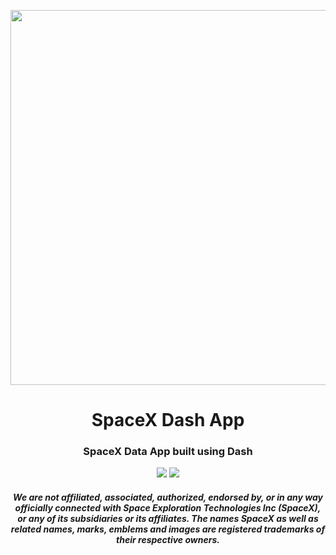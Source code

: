 <p align="center"><img src="https://i.redd.it/zivfevghgiox.jpg" width="600"></p>


<h1 align="center">SpaceX Dash App</h1>
<h3 align="center">
SpaceX Data App built using Dash
</h3>

<p align="center">
<a href="https://github.com/ujshaw/SpaceX-Dash-App/blob/master/LICENSE.txt"><img src="https://img.shields.io/github/license/ujshaw/SpaceX-Dash-App?color=red&style=for-the-badge"></a>
<a href="https://www.linkedin.com/in/jaeden-shaw-987a56121"><img src="https://img.shields.io/badge/LinkedIn-Connect-blue?style=for-the-badge&logo=linkedin"></a>

</p>

<h4 align="center">
  <i>
    We are not affiliated, associated, authorized, endorsed by, or in any way officially connected with Space Exploration Technologies Inc (SpaceX), or any of its subsidiaries or its affiliates. The names SpaceX as well as related names, marks, emblems and images are registered trademarks of their respective owners.
  </i>
</h4>
